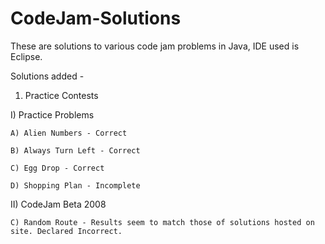 # CodeJam-Solutions

These are solutions to various code jam problems in Java, IDE used is Eclipse.

Solutions added -

1) Practice Contests

  I) Practice Problems

    A) Alien Numbers - Correct

    B) Always Turn Left - Correct

    C) Egg Drop - Correct

    D) Shopping Plan - Incomplete

  II) CodeJam Beta 2008

    C) Random Route - Results seem to match those of solutions hosted on site. Declared Incorrect.
